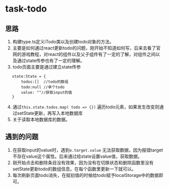 # task-todo #

## 思路 ##

1. 构建type.ts定义iTodo类以及创建todo对象的方法。
2. 主要是如何通过react更新todo的问题，刚开始不知道如何写，后来去看了官网的游戏教程，对react的组件以及父子组件有了一定的了解，对组件之间以及通过state传参也有了一定的理解。
3. todo页面主要是通过建立state传参
```
   state:State = {
       todos:[]  //todo的数组
       todo:null //单个todo
       value: ""//获取input的值
   }
```
4. 通过`this.state.todos.map( todo => {})` 遍历todo元素，如果发生改变则通过setState更新，再写入本地数据库
5. 关于读取本地数据库的数据。

## 遇到的问题 ##

1. 在获取input的value时，遇到`e.target.value` 无法获取数据，因为报错target不存在value这个属性。后来通过给state设置value值，获取数据。
2. 刚开始点击和删除条目没有效果，因为没有在切换状态和删除函数里没有setState更新todo的数组信息。在每个函数里更新一下就可以。
3. 每次刷新页面todo消失，在赋初值的时候给todo赋予localStorage中的数据即可。

